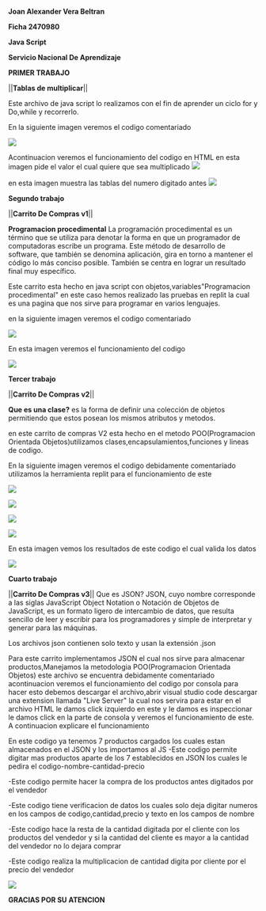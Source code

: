 **Joan Alexander Vera Beltran**

**Ficha 2470980**


**Java Script**


**Servicio Nacional De Aprendizaje**


**PRIMER TRABAJO**


||**Tablas de multiplicar**||


Este archivo de java script lo realizamos con el fin de aprender un ciclo for y Do,while y recorrerlo.


En la siguiente imagen veremos el codigo comentariado 

![](https://github.com/akexvera92/Archivos-JS/blob/imagenes/tablasM.png)

Acontinuacion veremos el funcionamiento del codigo en HTML 
en esta imagen pide el valor el cual quiere que sea multiplicado 
![](https://github.com/akexvera92/Archivos-JS/blob/imagenes/img%20pide%23.png)


en esta imagen muestra las tablas del numero digitado antes
![](https://github.com/akexvera92/Archivos-JS/blob/imagenes/muestra%20tabla.png)




**Segundo trabajo**


||**Carrito De Compras v1**||


**Programacion procedimental**
La programación procedimental es un término que se utiliza para denotar la forma en que un programador de computadoras escribe un programa. Este método de desarrollo de software, que también se denomina aplicación, gira en torno a mantener el código lo más conciso posible. También se centra en lograr un resultado final muy específico.

Este carrito esta hecho en java script con objetos,variables"Programacion procedimental" en este caso hemos realizado las pruebas en replit la cual es una pagina que nos sirve para programar en varios lenguajes. 


en la siguiente imagen veremos el codigo comentariado


![](https://github.com/akexvera92/Archivos-JS/blob/imagenes/codigoV1.png)

En esta imagen veremos el funcionamiento del codigo

![](https://github.com/akexvera92/Archivos-JS/blob/imagenes/FuncionamientoV1.png)

**Tercer trabajo**


||**Carrito De Compras v2**||

**Que es una clase?** es la forma de definir una colección de objetos permitiendo que estos posean los mismos atributos y metodos.

en este carrito de compras V2 esta hecho en el metodo POO(Programacion Orientada Objetos)utilizamos clases,encapsulamientos,funciones y lineas de codigo.


En la siguiente imagen veremos el codigo debidamente comentariado utilizamos la herramienta replit para el funcionamiento de este


![](https://github.com/akexvera92/Archivos-JS/blob/imagenes/codigov21.png)


![](https://github.com/akexvera92/Archivos-JS/blob/imagenes/codigov2.png)


![](https://github.com/akexvera92/Archivos-JS/blob/imagenes/codigov23.png)


![](https://github.com/akexvera92/Archivos-JS/blob/imagenes/codigov24.png)

En esta imagen vemos los resultados de este codigo el cual valida los datos 

![](https://github.com/akexvera92/Archivos-JS/blob/imagenes/v2%20resultado.png)

**Cuarto trabajo**


||**Carrito De Compras v3**||
Que es JSON?
JSON, cuyo nombre corresponde a las siglas JavaScript Object Notation o Notación de Objetos de JavaScript, es un formato ligero de intercambio de datos, que resulta sencillo de leer y escribir para los programadores y simple de interpretar y generar para las máquinas.

Los archivos json contienen solo texto y usan la extensión .json

Para este carrito implementamos JSON el cual nos sirve para almacenar productos,Manejamos la metodologia POO(Programacion Orientada Objetos)
este archivo se encuentra debidamente comentariado   acontinuacion veremos el funcionamiento del codigo por consola para hacer esto debemos descargar el archivo,abrir visual studio code descargar una extension llamada "Live Server" la cual nos servira para estar en el archivo HTML le damos click izquierdo en este y le damos es inspeccionar le damos click en la parte de consola  y veremos  el funcionamiento de este. A continuacion explicare el funcionamiento

En este codigo ya tenemos 7 productos cargados los cuales estan almacenados en el JSON y los importamos al JS 
-Este codigo permite digitar mas productos aparte de los 7 establecidos en JSON los cuales le pedira el codigo-nombre-cantidad-precio 


-Este codigo permite hacer la compra de los productos antes digitados por el vendedor


-Este codigo tiene verificacion de datos los cuales solo deja digitar numeros en los campos de codigo,cantidad,precio y texto en los campos de nombre


-Este codigo hace la resta de la cantidad digitada por el cliente con los productos del vendedor y si la cantidad del cliente es mayor a la cantidad del vendedor no lo dejara comprar


-Este codigo realiza la multiplicacion de cantidad digita por cliente por el precio del vendedor


![](https://github.com/akexvera92/Archivos-JS/blob/imagenes/FuncionamientoV3.png)

**GRACIAS POR SU ATENCION**




